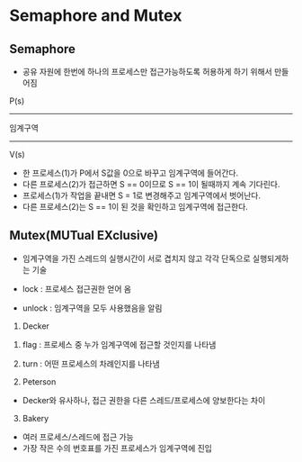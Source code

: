 # Semaphore and Mutex

## Semaphore 
- 공유 자원에 한번에 하나의 프로세스만 접근가능하도록 허용하게 하기 위해서 만들어짐

P(s)

-----

임계구역

-----

V(s)

- 한 프로세스(1)가 P에서 S값을 0으로 바꾸고 임계구역에 들어간다.
- 다른 프로세스(2)가 접근하면 S == 0이므로 S == 1이 될때까지 계속 기다린다.
- 프로세스(1)가 작업을 끝내면 S = 1로 변경해주고 임계구역에서 벗어난다.
- 다른 프로세스(2)는 S == 1이 된 것을 확인하고 임계구역에 접근한다.

## Mutex(MUTual EXclusive)
- 임계구역을 가진 스레드의 실행시간이 서로 겹치지 않고 각각 단독으로 실행되게하는 기술

- lock : 프로세스 접근권한 얻어 옴
- unlock : 임계구역을 모두 사용했음을 알림

1. Decker

1) flag : 프로세스 중 누가 임계구역에 접근할 것인지를 나타냄

2) turn : 어떤 프로세스의 차례인지를 나타냄

2. Peterson
- Decker와 유사하나, 접근 권한을 다른 스레드/프로세스에 양보한다는 차이

3. Bakery
- 여러 프로세스/스레드에 접근 가능
- 가장 작은 수의 번호표를 가진 프로세스가 임계구역에 진입

